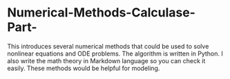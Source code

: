 # Numerical-Methods-Calculase-Part-
This introduces several numerical methods that could be used to solve nonlinear equations and ODE problems. 
The algorithm is written in Python.
I also write the math theory in Markdown language so you can check it easily.
These methods would be helpful for modeling.
